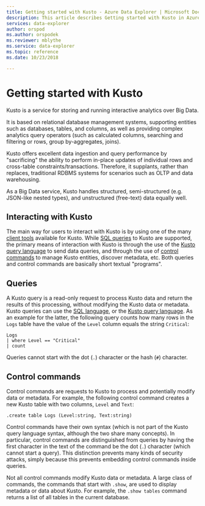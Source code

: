 ```yaml
---
title: Getting started with Kusto - Azure Data Explorer | Microsoft Docs
description: This article describes Getting started with Kusto in Azure Data Explorer.
services: data-explorer
author: orspod
ms.author: orspodek
ms.reviewer: mblythe
ms.service: data-explorer
ms.topic: reference
ms.date: 10/23/2018

---
```

# Getting started with Kusto

Kusto is a service for storing and running interactive analytics
over Big Data.

It is based on relational database management systems, supporting entities
such as databases, tables, and columns, as well as providing complex analytics
query operators (such as calculated columns, searching and filtering or rows,
group by-aggregates, joins).

Kusto offers excellent data ingestion and query performance by "sacrificing"
the ability to perform in-place updates of individual rows and cross-table
constraints/transactions. Therefore, it supplants, rather than replaces,
traditional RDBMS systems for scenarios such as OLTP and data warehousing.

As a Big Data service, Kusto handles structured, semi-structured (e.g. JSON-like
nested types), and unstructured (free-text) data equally well.

## Interacting with Kusto

The main way for users to interact with Kusto is by using one of the many
[client tools](../tools/index.md) available for Kusto. While [SQL queries](../api/tds/t-sql.md) to
Kusto are supported, the primary means of interaction with Kusto is through
the use of the [Kusto query language](../query/index.md)
to send data queries, and through the use of [control commands](../management/index.md)
to manage Kusto entities, discover metadata, etc. Both queries and control commands
are basically short textual "programs".

## Queries

A Kusto query is a read-only request to process Kusto data and return the results
of this processing, without modifying the Kusto data or metadata. Kusto queries
can use the [SQL language](../api/tds/t-sql.md), or the [Kusto query language](../query/index.md).
As an example for the latter, the following query counts how many rows in the
`Logs` table have the value of the `Level` column equals the string `Critical`:

```kusto
Logs
| where Level == "Critical"
| count
```

Queries cannot start with the dot (`.`) character or the hash (`#`) character.

## Control commands

Control commands are requests to Kusto to process and potentially modify data
or metadata. For example, the following control command creates a new Kusto
table with two columns, `Level` and `Text`:

```kusto
.create table Logs (Level:string, Text:string)
```

Control commands have their own syntax (which is not part of the Kusto query
language syntax, although the two share many concepts). In particular, control
commands are distinguished from queries by having the first character in the
text of the command be the dot (`.`) character (which cannot start a query).
This distinction prevents many kinds of security attacks, simply because this
prevents embedding control commands inside queries.

Not all control commands modify Kusto data or metadata. A large class of
commands, the commands that start with `.show`, are used to display metadata
or data about Kusto. For example, the `.show tables` command returns a list
of all tables in the current database.